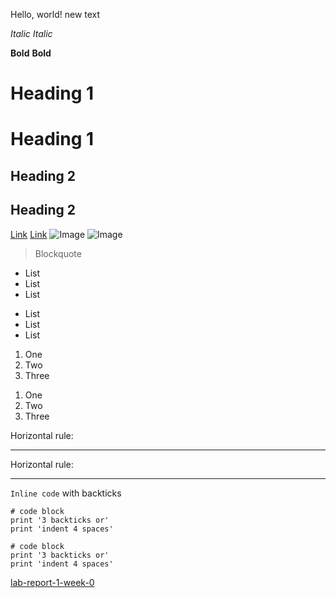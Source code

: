 Hello, world!
new text

*Italic*
_Italic_

**Bold**
__Bold__

# Heading 1
Heading 1
========
## Heading 2
Heading 2
--------

[Link](https://www.youtube.com/watch?v=GZqizez1Dzs)
[Link][1]
![Image](https://commonmark.org/help/images/favicon.png)
![Image][2]
> Blockquote

* List
* List
* List
- List
- List
- List

1. One
2. Two
3. Three

1) One    
2) Two   
3) Three  

[1]: https://www.youtube.com/watch?v=GZqizez1Dzs
[2]: https://commonmark.org/help/images/favicon.png

Horizontal rule:
***

Horizontal rule:
___

`Inline code` with backticks

```
# code block
print '3 backticks or'
print 'indent 4 spaces'
```
    # code block
    print '3 backticks or'
    print 'indent 4 spaces'

[lab-report-1-week-0]()

